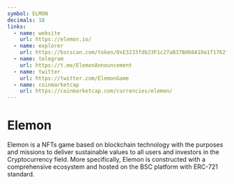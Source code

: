 ```yaml
---
symbol: ELMON
decimals: 18
links:
  - name: website
    url: https://elemon.io/
  - name: explorer
    url: https://bscscan.com/token/0xE3233fdb23F1c27aB37Bd66A19a1f1762fCf5f3F
  - name: telegram
    url: https://t.me/ElemonAnnouncement
  - name: twitter
    url: https://twitter.com/ElemonGame
  - name: coinmarketcap
    url: https://coinmarketcap.com/currencies/elemon/
---
```


# Elemon

Elemon is a NFTs game based on blockchain technology with the purposes and missions to deliver sustainable values to all users and investors in the Cryptocurrency field. More specifically, Elemon is constructed with a comprehensive ecosystem and hosted on the BSC platform with ERC-721 standard.
